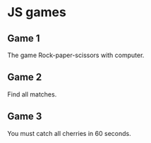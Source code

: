 # JS games

## Game 1
The game Rock-paper-scissors with computer. 

## Game 2
Find all matches.

## Game 3
You must catch all cherries in 60 seconds.
